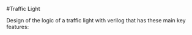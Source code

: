 #Traffic Light

Design of the logic of a traffic light with verilog that has these main key features:
